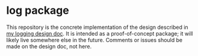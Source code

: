 # log package

This repository is the concrete implementation of the design described in
[my logging design doc].  It is intended as a proof-of-concept package; it will
likely live somewhere else in the future.  Comments or issues should be made on
the design doc, not here.

[my logging design doc]: https://docs.google.com/document/d/1nFRxQ5SJVPpIBWTFHV-q5lBYiwGrfCMkESFGNzsrvBU/preview
